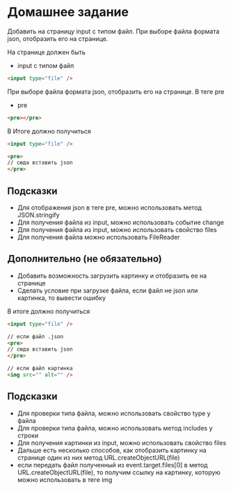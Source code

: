# Домашнее задание

Добавить на страницу input с типом файл. При выборе файла формата json, отобразить его на странице.

На странице должен быть

- input с типом файл

```html
<input type="file" />
```

При выборе файла формата json, отобразить его на странице. В теге pre

- pre

```html
<pre></pre>
```

В Итоге должно получиться

```html
<input type="file" />

<pre>
// сюда вставить json
</pre>
```

## Подсказки

- Для отображения json в теге pre, можно использовать метод JSON.stringify
- Для получения файла из input, можно использовать событие change
- Для получения файла из input, можно использовать свойство files
- Для получения файла можно использовать FileReader

## Дополнительно (не обязательно)

- Добавить возможность загрузить картинку и отобразить ее на странице
- Сделать условие при загрузке файла, если файл не json или картинка, то вывести ошибку

В итоге должно получиться

```html
<input type="file" />

// если файл .json
<pre>
// сюда вставить json
</pre>

// если файл картинка
<img src="" alt="" />
```

## Подсказки

- Для проверки типа файла, можно использовать свойство type у файла
- Для проверки типа файла, можно использовать метод includes у строки
- Для получения картинки из input, можно использовать свойство files
- Дальше есть несколько способов, как отобразить картинку на странице один из них метод URL.createObjectURL(file)
- если передать файл полученный из event.target.files[0] в метод URL.createObjectURL(file), то получим ссылку на картинку, которую можно использовать в теге img
